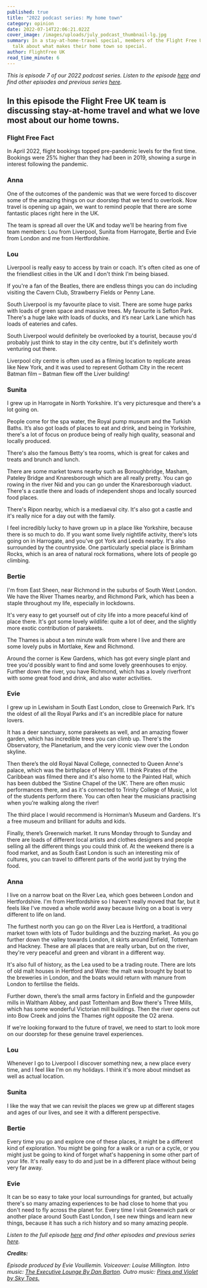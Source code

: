 ```yaml
---
published: true
title: "2022 podcast series: My home town"
category: opinion
date: 2022-07-14T22:06:21.022Z
cover_image: /images/uploads/july_podcast_thumbnail-lg.jpg
summary: In a stay-at-home-travel special, members of the Flight Free UK team
  talk about what makes their home town so special.
author: FlightFree UK
read_time_minute: 6
---
```

*This is episode 7 of our 2022 podcast series. Listen to the episode [here](https://flightfreeuk.podbean.com/e/2022-series-my-home-town/) and find other episodes and previous series [here](/podcast).*

## In this episode the Flight Free UK team is discussing stay-at-home travel and what we love most about our home towns.

### Flight Free Fact

In April 2022, flight bookings topped pre-pandemic levels for the first time. Bookings were 25% higher than they had been in 2019, showing a surge in interest following the pandemic.

### Anna

One of the outcomes of the pandemic was that we were forced to discover some of the amazing things on our doorstep that we tend to overlook. Now travel is opening up again, we want to remind people that there are some fantastic places right here in the UK. 

The team is spread all over the UK and today we'll be hearing from five team members: Lou from Liverpool, Sunita from Harrogate, Bertie and Evie from London and me from Hertfordshire. 

### Lou

Liverpool is really easy to access by train or coach. It's often cited as one of the friendliest cities in the UK and I don't think I'm being biased. 

If you're a fan of the Beatles, there are endless things you can do including visiting the Cavern Club, Strawberry Fields or Penny Lane. 

South Liverpool is my favourite place to visit. There are some huge parks with loads of green space and massive trees. My favourite is Sefton Park. There's a huge lake with loads of ducks, and it’s near Lark Lane which has loads of eateries and cafes.

South Liverpool would definitely be overlooked by a tourist, because you'd probably just think to stay in the city centre, but it's definitely worth venturing out there.

Liverpool city centre is often used as a filming location to replicate areas like New York, and it was used to represent Gotham City in the recent Batman film – Batman flew off the Liver building! 

### Sunita

I grew up in Harrogate in North Yorkshire. It's very picturesque and there's a lot going on. 

People come for the spa water, the Royal pump museum and the Turkish Baths. It’s also got loads of places to eat and drink, and being in Yorkshire, there's a lot of focus on produce being of really high quality, seasonal and locally produced. 

There's also the famous Betty's tea rooms, which is great for cakes and treats and brunch and lunch.

There are some market towns nearby such as Boroughbridge, Masham, Pateley Bridge and Knaresborough which are all really pretty. You can go rowing in the river Nid and you can go under the Knaresborough viaduct. There's a castle there and loads of independent shops and locally sourced food places.

There's Ripon nearby, which is a mediaeval city. It's also got a castle and it's really nice for a day out with the family. 

I feel incredibly lucky to have grown up in a place like Yorkshire, because there is so much to do. If you want some lively nightlife activity, there's lots going on in Harrogate, and you've got York and Leeds nearby. It's also surrounded by the countryside. One particularly special place is Brimham Rocks, which is an area of natural rock formations, where lots of people go climbing.

### Bertie

I'm from East Sheen, near Richmond in the suburbs of South West London. We have the River Thames nearby, and Richmond Park, which has been a staple throughout my life, especially in lockdowns. 

It's very easy to get yourself out of city life into a more peaceful kind of place there. It's got some lovely wildlife: quite a lot of deer, and the slightly more exotic contribution of parakeets.

The Thames is about a ten minute walk from where I live and there are some lovely pubs in Mortlake, Kew and Richmond.

Around the corner is Kew Gardens, which has got every single plant and tree you'd possibly want to find and some lovely greenhouses to enjoy. Further down the river, you have Richmond, which has a lovely riverfront with some great food and drink, and also water activities. 

### Evie

I grew up in Lewisham in South East London, close to Greenwich Park. It's the oldest of all the Royal Parks and it's an incredible place for nature lovers.

It has a deer sanctuary, some parakeets as well, and an amazing flower garden, which has incredible trees you can climb up. There's the Observatory, the Planetarium, and the very iconic view over the London skyline.

Then there’s the old Royal Naval College, connected to Queen Anne's palace, which was the birthplace of Henry VIII. I think Pirates of the Caribbean was filmed there and it's also home to the Painted Hall, which has been dubbed the ‘Sistine Chapel of the UK’. There are often music performances there, and as it's connected to Trinity College of Music, a lot of the students perform there. You can often hear the musicians practising when you’re walking along the river!

The third place I would recommend is Horniman’s Museum and Gardens. It's a free museum and brilliant for adults and kids. 

Finally, there’s Greenwich market. It runs Monday through to Sunday and there are loads of different local artists and clothes designers and people selling all the different things you could think of. At the weekend there is a food market, and as South East London is such an interesting mix of cultures, you can travel to different parts of the world just by trying the food.

### Anna

I live on a narrow boat on the River Lea, which goes between London and Hertfordshire. I'm from Hertfordshire so I haven't really moved that far, but it feels like I've moved a whole world away because living on a boat is very different to life on land.

The furthest north you can go on the River Lea is Hertford, a traditional market town with lots of Tudor buildings and the buzzing market. As you go further down the valley towards London, it skirts around Enfield, Tottenham and Hackney. These are all places that are really urban, but on the river, they're very peaceful and green and vibrant in a different way.

It's also full of history, as the Lea used to be a trading route. There are lots of old malt houses in Hertford and Ware: the malt was brought by boat to the breweries in London, and the boats would return with manure from London to fertilise the fields.

Further down, there’s the small arms factory in Enfield and the gunpowder mills in Waltham Abbey, and past Tottenham and Bow there's Three Mills, which has some wonderful Victorian mill buildings. Then the river opens out into Bow Creek and joins the Thames right opposite the O2 arena.

If we're looking forward to the future of travel, we need to start to look more on our doorstep for these genuine travel experiences. 

### Lou

Whenever I go to Liverpool I discover something new, a new place every time, and I feel like I'm on my holidays. I think it's more about mindset as well as actual location.

### Sunita

I like the way that we can revisit the places we grew up at different stages and ages of our lives, and see it with a different perspective.

### Bertie

Every time you go and explore one of these places, it might be a different kind of exploration. You might be going for a walk or a run or a cycle, or you might just be going to kind of forget what's happening in some other part of your life. It's really easy to do and just be in a different place without being very far away. 

### Evie

It can be so easy to take your local surroundings for granted, but actually there's so many amazing experiences to be had close to home that you don't need to fly across the planet for. Every time I visit Greenwich park or another place around South East London, I see new things and learn new things, because it has such a rich history and so many amazing people. 

*Listen to the full episode [here](https://flightfreeuk.podbean.com/e/2022-series-my-home-town/) and find other episodes and previous series [here](/podcast).*

***Credits:***

*Episode produced by Evie Vouillemin. Voiceover: Louise Millington. Intro music: [The Executive Lounge By Dan Barton](https://uppbeat.io/t/dan-barton/the-executive-lounge). Outro music: [Pines and Violet by Sky Toes.](https://uppbeat.io/t/sky-toes/pines-and-violet)*